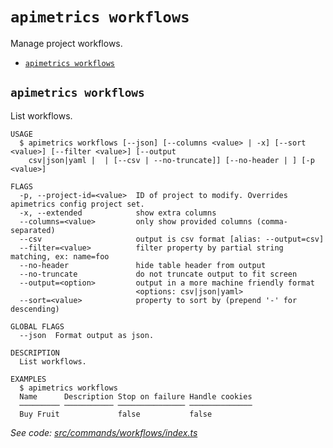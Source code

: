 `apimetrics workflows`
======================

Manage project workflows.

* [`apimetrics workflows`](#apimetrics-workflows)

## `apimetrics workflows`

List workflows.

```
USAGE
  $ apimetrics workflows [--json] [--columns <value> | -x] [--sort <value>] [--filter <value>] [--output
    csv|json|yaml |  | [--csv | --no-truncate]] [--no-header | ] [-p <value>]

FLAGS
  -p, --project-id=<value>  ID of project to modify. Overrides apimetrics config project set.
  -x, --extended            show extra columns
  --columns=<value>         only show provided columns (comma-separated)
  --csv                     output is csv format [alias: --output=csv]
  --filter=<value>          filter property by partial string matching, ex: name=foo
  --no-header               hide table header from output
  --no-truncate             do not truncate output to fit screen
  --output=<option>         output in a more machine friendly format
                            <options: csv|json|yaml>
  --sort=<value>            property to sort by (prepend '-' for descending)

GLOBAL FLAGS
  --json  Format output as json.

DESCRIPTION
  List workflows.

EXAMPLES
  $ apimetrics workflows
  Name      Description Stop on failure Handle cookies
  ───────── ─────────── ─────────────── ──────────────
  Buy Fruit             false           false
```

_See code: [src/commands/workflows/index.ts](https://github.com/APImetrics/APIm-CLI/blob/v0.1.0/src/commands/workflows/index.ts)_
